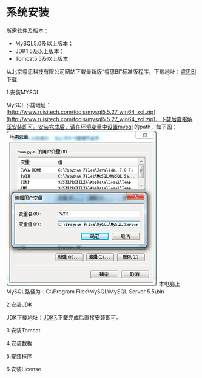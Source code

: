 # 系统安装

所需软件及版本：
* MySQL5.0及以上版本；
* JDK1.5及以上版本；
* Tomcat5.5及以上版本;

从北京睿思科技有限公司网站下载最新版“睿思BI”标准版程序，下载地址：[睿思BI下载](http://www.ruisitech.com/download.html)

1.安装MYSQL

MySQL下载地址：[http://www.ruisitech.com/tools/mysql5.5.27_win64_zol.zip](http://www.ruisitech.com/tools/mysql5.5.27_win64_zol.zip)，下载后直接解压安装即可。安装完成后，请在环境变量中设置mysql 的path，如下图：
![设置MySQL环境变量](QQ图片20161206144815.png)
本电脑上MySQL路径为：C:\Program Files\MySQL\MySQL Server 5.5\bin 

2.安装JDK

JDK下载地址：[JDK7](http://www.ruisitech.com/tools/jdk-7u71-windows-x64.exe).下载完成后直接安装即可。

3.安装Tomcat

4.安装数据

5.安装程序

6.安装License


